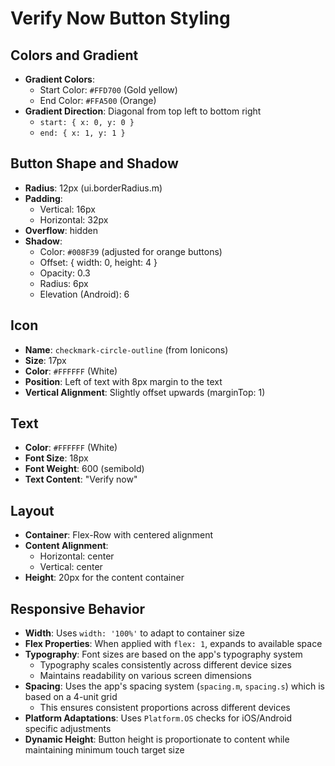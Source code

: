 # Verify Now Button Styling

## Colors and Gradient
- **Gradient Colors**: 
  - Start Color: `#FFD700` (Gold yellow)
  - End Color: `#FFA500` (Orange)
- **Gradient Direction**: Diagonal from top left to bottom right
  - `start: { x: 0, y: 0 }`
  - `end: { x: 1, y: 1 }`

## Button Shape and Shadow
- **Radius**: 12px (ui.borderRadius.m)
- **Padding**: 
  - Vertical: 16px
  - Horizontal: 32px
- **Overflow**: hidden
- **Shadow**:
  - Color: `#008F39` (adjusted for orange buttons)
  - Offset: { width: 0, height: 4 }
  - Opacity: 0.3
  - Radius: 6px
  - Elevation (Android): 6

## Icon
- **Name**: `checkmark-circle-outline` (from Ionicons)
- **Size**: 17px
- **Color**: `#FFFFFF` (White)
- **Position**: Left of text with 8px margin to the text
- **Vertical Alignment**: Slightly offset upwards (marginTop: 1)

## Text
- **Color**: `#FFFFFF` (White)
- **Font Size**: 18px
- **Font Weight**: 600 (semibold)
- **Text Content**: "Verify now"

## Layout
- **Container**: Flex-Row with centered alignment
- **Content Alignment**: 
  - Horizontal: center
  - Vertical: center
- **Height**: 20px for the content container

## Responsive Behavior
- **Width**: Uses `width: '100%'` to adapt to container size
- **Flex Properties**: When applied with `flex: 1`, expands to available space
- **Typography**: Font sizes are based on the app's typography system
  - Typography scales consistently across different device sizes
  - Maintains readability on various screen dimensions
- **Spacing**: Uses the app's spacing system (`spacing.m`, `spacing.s`) which is based on a 4-unit grid
  - This ensures consistent proportions across different devices
- **Platform Adaptations**: Uses `Platform.OS` checks for iOS/Android specific adjustments
- **Dynamic Height**: Button height is proportionate to content while maintaining minimum touch target size
